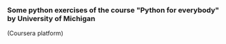 ### Some python exercises of the course "Python for everybody" by University of Michigan 

(Coursera platform)
